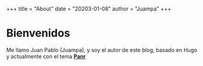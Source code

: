 +++
title = "About"
date = "20203-01-08"
author = "Juampa"
+++

# Bienvenidos

Me llamo Juan Pablo (Juampa), y soy el autor de este blog, basado en Hugo y actualmente con el tema [**Panr**](https://github.com/panr/hugo-theme-terminal)


